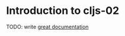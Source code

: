 # Introduction to cljs-02

TODO: write [great documentation](http://jacobian.org/writing/what-to-write/)
